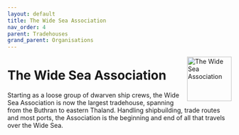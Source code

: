 ```yaml
---
layout: default
title: The Wide Sea Association
nav_order: 4
parent: Tradehouses
grand_parent: Organisations
---
```

<img src="/shysba/img/wsa.png"
     alt="The Wide Sea Association"
     style="float: right; margin-left: 10px; width: 100px;" />

# The Wide Sea Association

Starting as a loose group of dwarven ship crews, the Wide Sea Association is now the largest tradehouse, spanning from the Buthran to eastern Thaland. Handling shipbuilding, trade routes and most ports, the Association is the beginning and end of all that travels over the Wide Sea.